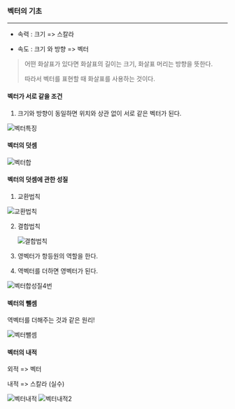 ### 벡터의 기초

<hr>

- 속력 :  크기      => 스칼라



- 속도 :  크기 와 방향   => 벡터



> 어떤 화살표가 있다면 화살표의 길이는 크기, 화살표 머리는 방향을 뜻한다.
>
> 따라서 벡터를 표현할 때 화살표를 사용하는 것이다. 



#### 벡터가 서로 같을 조건

1. 크기와 방향이 동일하면 위치와 상관 없이 서로 같은 벡터가 된다.

![벡터특징](https://user-images.githubusercontent.com/53431568/91177185-4b80f880-e71e-11ea-8f35-366ccc690602.jpg)

#### 벡터의 덧셈

![벡터합](https://user-images.githubusercontent.com/53431568/91177187-4c198f00-e71e-11ea-8d42-8d4b83ff8838.jpg)



#### 벡터의 덧셈에 관한 성질

1. 교환법칙

![교환법칙](https://user-images.githubusercontent.com/53431568/91177171-491e9e80-e71e-11ea-85dd-ab0b7f134875.jpg)



2. 결합법칙

   ![결합법칙](https://user-images.githubusercontent.com/53431568/91177166-48860800-e71e-11ea-9498-1be7658370ae.jpg)

3. 영벡터가 항등원의 역할을 한다. 



4.  역벡터를 더하면 영벡터가 된다. 

![벡터합성질4번](https://user-images.githubusercontent.com/53431568/91177189-4c198f00-e71e-11ea-86f9-d342c8da82b0.jpg)



#### 벡터의 뺄셈

역벡터를 더해주는 것과 같은 원리!

![벡터뺄셈](https://user-images.githubusercontent.com/53431568/91177184-4ae86200-e71e-11ea-80b9-1bc6d8b23539.jpg)

#### 벡터의 내적

외적 => 벡터

내적 => 스칼라 (실수)



![벡터내적](https://user-images.githubusercontent.com/53431568/91177179-49b73500-e71e-11ea-879f-10aeb2e692a9.jpg)
![벡터내적2](https://user-images.githubusercontent.com/53431568/91177182-4a4fcb80-e71e-11ea-9d14-e0f7ad1ccde0.jpg)

